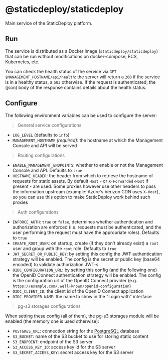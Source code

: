 # @staticdeploy/staticdeploy

Main service of the StaticDeploy platform.

## Run

The service is distributed as a Docker image (`staticdeploy/staticdeploy`) that
can be run without modifications on docker-compose, ECS, Kubernetes, etc.

You can check the health status of the service via
`GET $MANAGEMENT_HOSTNAME/api/health`: the server will return a `200` if the
service is in a healthy status, a `503` otherwise. If the request is
authenticated, the (json) body of the response contains details about the health
status.

## Configure

The following environment variables can be used to configure the server:

> General service configurations

- `LOG_LEVEL` (defaults to `info`)
- `MANAGEMENT_HOSTNAME` _(required)_: the hostname at which the Management
  Console and API will be served

> Routing configurations

- `ENABLE_MANAGEMENT_ENDPOINTS`: whether to enable or not the Management Console
  and API. Defaults to `true`
- `HOSTNAME_HEADER`: the header from which to retrieve the hostname of requests
  for static assets. By default `Host` - or `X-Forwarded-Host` if present - are
  used. Some proxies however use other headers to pass the information upstream
  (example: Azure's Verizon CDN uses `X-Host`), so you can use this option to
  make StaticDeploy work behind such proxies

> Auth configurations

- `ENFORCE_AUTH`: `true` or `false`, determines whether authentication and
  authorization are enforced (i.e. requests must be authenticated, and the user
  performing the request must have the appropriate roles). Defaults to `true`
- `CREATE_ROOT_USER`: on startup, create (if they don't already exist) a `root`
  user and group with the `root` role. Defaults to `true`
- `JWT_SECRET_OR_PUBLIC_KEY`: by setting this config the JWT authentication
  strategy will be enabled. The config is the secret or public key (base64
  encoded) to validate authorization JWT-s
- `OIDC_CONFIGURATION_URL`: by setting this config (and the following one) the
  OpenID Connect authentication strategy will be enabled. The config is the
  configuration url of the OpenID Connect provider (e.g.
  `https://example.com/.well-known/openid-configuration`)
- `OIDC_CLIENT_ID`: the client id of the OpenID Connect application
- `OIDC_PROVIDER_NAME`: the name to show in the "Login with" interface

> pg-s3 storages configurations

When setting these config (all of them), the pg-s3 storages module will be
enabled (the memory one is used otherwise):

- `POSTGRES_URL`: connection string for the
  [PostgreSQL](https://www.postgresql.org/) database
- `S3_BUCKET`: name of the S3 bucket to use for storing static content
- `S3_ENDPOINT`: endpoint of the S3 server
- `S3_ACCESS_KEY_ID`: access key id for the S3 server
- `S3_SECRET_ACCESS_KEY`: secret access key for the S3 server
